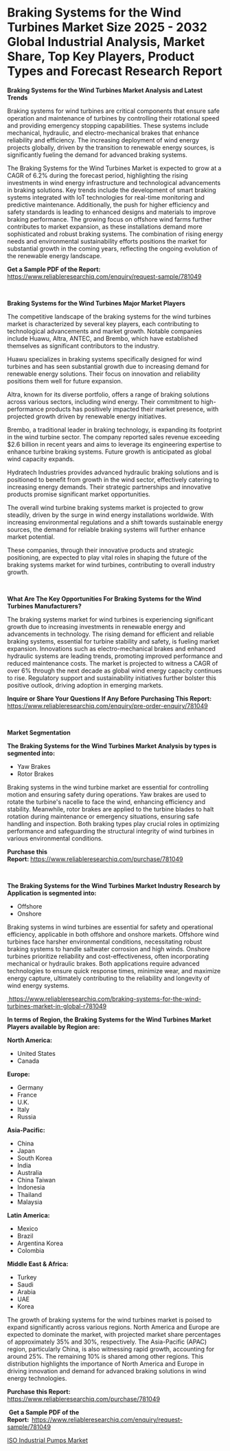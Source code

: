 <p><h1>Braking Systems for the Wind Turbines Market Size 2025 - 2032 Global Industrial Analysis, Market Share, Top Key Players, Product Types and Forecast Research Report</h1></p><p><strong>Braking Systems for the Wind Turbines Market Analysis and Latest Trends</strong></p>
<p><p>Braking systems for wind turbines are critical components that ensure safe operation and maintenance of turbines by controlling their rotational speed and providing emergency stopping capabilities. These systems include mechanical, hydraulic, and electro-mechanical brakes that enhance reliability and efficiency. The increasing deployment of wind energy projects globally, driven by the transition to renewable energy sources, is significantly fueling the demand for advanced braking systems.</p><p>The Braking Systems for the Wind Turbines Market is expected to grow at a CAGR of 6.2% during the forecast period, highlighting the rising investments in wind energy infrastructure and technological advancements in braking solutions. Key trends include the development of smart braking systems integrated with IoT technologies for real-time monitoring and predictive maintenance. Additionally, the push for higher efficiency and safety standards is leading to enhanced designs and materials to improve braking performance. The growing focus on offshore wind farms further contributes to market expansion, as these installations demand more sophisticated and robust braking systems. The combination of rising energy needs and environmental sustainability efforts positions the market for substantial growth in the coming years, reflecting the ongoing evolution of the renewable energy landscape.</p></p>
<p><strong>Get a Sample PDF of the Report:&nbsp;</strong> <a href="https://www.reliableresearchiq.com/enquiry/request-sample/781049?utm_campaign=3296&utm_medium=2&utm_source=Github&utm_content=ia&utm_term=26032025&utm_id=braking-systems-for-the-wind-turbines">https://www.reliableresearchiq.com/enquiry/request-sample/781049</a></p>
<p>&nbsp;</p>
<p><strong>Braking Systems for the Wind Turbines Major Market Players</strong></p>
<p><p>The competitive landscape of the braking systems for the wind turbines market is characterized by several key players, each contributing to technological advancements and market growth. Notable companies include Huawu, Altra, ANTEC, and Brembo, which have established themselves as significant contributors to the industry.</p><p>Huawu specializes in braking systems specifically designed for wind turbines and has seen substantial growth due to increasing demand for renewable energy solutions. Their focus on innovation and reliability positions them well for future expansion.</p><p>Altra, known for its diverse portfolio, offers a range of braking solutions across various sectors, including wind energy. Their commitment to high-performance products has positively impacted their market presence, with projected growth driven by renewable energy initiatives.</p><p>Brembo, a traditional leader in braking technology, is expanding its footprint in the wind turbine sector. The company reported sales revenue exceeding $2.6 billion in recent years and aims to leverage its engineering expertise to enhance turbine braking systems. Future growth is anticipated as global wind capacity expands.</p><p>Hydratech Industries provides advanced hydraulic braking solutions and is positioned to benefit from growth in the wind sector, effectively catering to increasing energy demands. Their strategic partnerships and innovative products promise significant market opportunities.</p><p>The overall wind turbine braking systems market is projected to grow steadily, driven by the surge in wind energy installations worldwide. With increasing environmental regulations and a shift towards sustainable energy sources, the demand for reliable braking systems will further enhance market potential.</p><p>These companies, through their innovative products and strategic positioning, are expected to play vital roles in shaping the future of the braking systems market for wind turbines, contributing to overall industry growth.</p></p>
<p>&nbsp;</p>
<p><strong>What Are The Key Opportunities For Braking Systems for the Wind Turbines Manufacturers?</strong></p>
<p><p>The braking systems market for wind turbines is experiencing significant growth due to increasing investments in renewable energy and advancements in technology. The rising demand for efficient and reliable braking systems, essential for turbine stability and safety, is fueling market expansion. Innovations such as electro-mechanical brakes and enhanced hydraulic systems are leading trends, promoting improved performance and reduced maintenance costs. The market is projected to witness a CAGR of over 6% through the next decade as global wind energy capacity continues to rise. Regulatory support and sustainability initiatives further bolster this positive outlook, driving adoption in emerging markets.</p></p>
<p><strong>Inquire or Share Your Questions If Any Before Purchasing This Report:</strong> <a href="https://www.reliableresearchiq.com/enquiry/pre-order-enquiry/781049?utm_campaign=3296&utm_medium=2&utm_source=Github&utm_content=ia&utm_term=26032025&utm_id=braking-systems-for-the-wind-turbines">https://www.reliableresearchiq.com/enquiry/pre-order-enquiry/781049</a></p>
<p>&nbsp;</p>
<p><strong>Market Segmentation</strong></p>
<p><strong>The Braking Systems for the Wind Turbines Market Analysis by types is segmented into:</strong></p>
<p><ul><li>Yaw Brakes</li><li>Rotor Brakes</li></ul></p>
<p><p>Braking systems in the wind turbine market are essential for controlling motion and ensuring safety during operations. Yaw brakes are used to rotate the turbine's nacelle to face the wind, enhancing efficiency and stability. Meanwhile, rotor brakes are applied to the turbine blades to halt rotation during maintenance or emergency situations, ensuring safe handling and inspection. Both braking types play crucial roles in optimizing performance and safeguarding the structural integrity of wind turbines in various environmental conditions.</p></p>
<p><strong>Purchase this Report:&nbsp;</strong><a href="https://www.reliableresearchiq.com/purchase/781049?utm_campaign=3296&utm_medium=2&utm_source=Github&utm_content=ia&utm_term=26032025&utm_id=braking-systems-for-the-wind-turbines">https://www.reliableresearchiq.com/purchase/781049</a></p>
<p>&nbsp;</p>
<p><strong>The Braking Systems for the Wind Turbines Market Industry Research by Application is segmented into:</strong></p>
<p><ul><li>Offshore</li><li>Onshore</li></ul></p>
<p><p>Braking systems in wind turbines are essential for safety and operational efficiency, applicable in both offshore and onshore markets. Offshore wind turbines face harsher environmental conditions, necessitating robust braking systems to handle saltwater corrosion and high winds. Onshore turbines prioritize reliability and cost-effectiveness, often incorporating mechanical or hydraulic brakes. Both applications require advanced technologies to ensure quick response times, minimize wear, and maximize energy capture, ultimately contributing to the reliability and longevity of wind energy systems.</p></p>
<p><a href="https://www.reliableresearchiq.com/braking-systems-for-the-wind-turbines-market-in-global-r781049?utm_campaign=3296&utm_medium=2&utm_source=Github&utm_content=ia&utm_term=26032025&utm_id=braking-systems-for-the-wind-turbines">&nbsp;https://www.reliableresearchiq.com/braking-systems-for-the-wind-turbines-market-in-global-r781049</a></p>
<p><strong>In terms of Region, the Braking Systems for the Wind Turbines Market Players available by Region are:</strong></p>
<p>
    <p> <strong> North America: </strong>
        <ul>
            <li>United States</li>
            <li>Canada</li>
        </ul>
        </p> 
    <p> <strong> Europe: </strong>
        <ul>
            <li>Germany</li>
            <li>France</li>
            <li>U.K.</li>
            <li>Italy</li>
            <li>Russia</li>
        </ul>
        </p> 
    <p> <strong> Asia-Pacific: </strong>
        <ul>
            <li>China</li>
            <li>Japan</li>
            <li>South Korea</li>
            <li>India</li>
            <li>Australia</li>
            <li>China Taiwan</li>
            <li>Indonesia</li>
            <li>Thailand</li>
            <li>Malaysia</li>
        </ul>
        </p> 
    <p> <strong> Latin America: </strong>
        <ul>
            <li>Mexico</li>
            <li>Brazil</li>
            <li>Argentina Korea</li>
            <li>Colombia</li>
        </ul>
        </p> 
    <p> <strong> Middle East & Africa: </strong>
        <ul>
            <li>Turkey</li>
            <li>Saudi</li>
            <li>Arabia</li>
            <li>UAE</li>
            <li>Korea</li>
        </ul>
    </p>
    </p>
<p><p>The growth of braking systems for the wind turbines market is poised to expand significantly across various regions. North America and Europe are expected to dominate the market, with projected market share percentages of approximately 35% and 30%, respectively. The Asia-Pacific (APAC) region, particularly China, is also witnessing rapid growth, accounting for around 25%. The remaining 10% is shared among other regions. This distribution highlights the importance of North America and Europe in driving innovation and demand for advanced braking solutions in wind energy technologies.</p></p>
<p><strong>Purchase this Report: </strong><a href="https://www.reliableresearchiq.com/purchase/781049?utm_campaign=3296&utm_medium=2&utm_source=Github&utm_content=ia&utm_term=26032025&utm_id=braking-systems-for-the-wind-turbines">https://www.reliableresearchiq.com/purchase/781049</a></p>
<p>&nbsp;<strong>Get a Sample PDF of the Report:&nbsp;&nbsp;</strong><a href="https://www.reliableresearchiq.com/enquiry/request-sample/781049?utm_campaign=3296&utm_medium=2&utm_source=Github&utm_content=ia&utm_term=26032025&utm_id=braking-systems-for-the-wind-turbines">https://www.reliableresearchiq.com/enquiry/request-sample/781049</a></p>
<p><strong></strong></p>
<p><p><a href="https://github.com/fraryatena85/Market-Research-Report-List-1/blob/main/iso-industrial-pumps-market.md?utm_campaign=3296&utm_medium=2&utm_source=Github&utm_content=ia&utm_term=26032025&utm_id=braking-systems-for-the-wind-turbines">ISO Industrial Pumps Market</a></p></p>